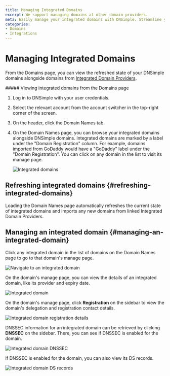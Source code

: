 ```yaml
---
title: Managing Integrated Domains
excerpt: We support managing domains at other domain providers.
meta: Easily manage your integrated domains with DNSimple. Streamline your domain management across various providers such as GoDaddy, Namecheap, and PorkBun.
categories:
- Domains
- Integrations
---
```


# Managing Integrated Domains

From the Domains page, you can view the refreshed state of your DNSimple domains alongside domains from [Integrated Domain Providers](/articles/integrated-domain-providers/).

<div class="section-steps" markdown="1">
##### Viewing integrated domains from the Domains page

1.  Log in to DNSimple with your user credentials.
1.  Select the relevant account from the account switcher in the top-right corner of the screen.
1.  On the header, click the <label>Domain Names</label> tab.
1.  On the Domain Names page, you can browse your integrated domains alongside DNSimple domains. Integrated domains are marked by a label under the "Domain Registration" column. For example, domains imported from GoDaddy would have a "GoDaddy" label under the "Domain Registration". You can click on any domain in the list to visit its manage page.

    ![Integrated domains](/files/integrated-domains.png)
</div>

## Refreshing integrated domains {#refreshing-integrated-domains}

Loading the Domain Names page automatically refreshes the current state of integrated domains and imports any new domains from linked Integrated Domain Providers.


## Managing an integrated domain {#managing-an-integrated-domain}

Click any integrated domain in the list of domains on the Domain Names page to go to that domain's manage page.

![Navigate to an integrated domain](/files/integrated-domain-manage.png)

On the domain's manage page, you can view the details of an integrated domain, like its provider and expiry date.

![Integrated domain](/files/integrated-domain.png)

On the domain's manage page, click **Registration** on the sidebar to view the domain's delegation and registration contact details.

![Integrated domain registration details](/files/integrated-domain-registration-details.png)

DNSSEC information for an integrated domain can be retrieved by clicking **DNSSEC** on the sidebar. There, you can see if DNSSEC is enabled for the domain.

![Integrated domain DNSSEC](/files/integrated-domain-dnssec.png)

If DNSSEC is enabled for the domain, you can also view its DS records.

![Integrated domain DS records](/files/integrated-domain-ds-records.png)
